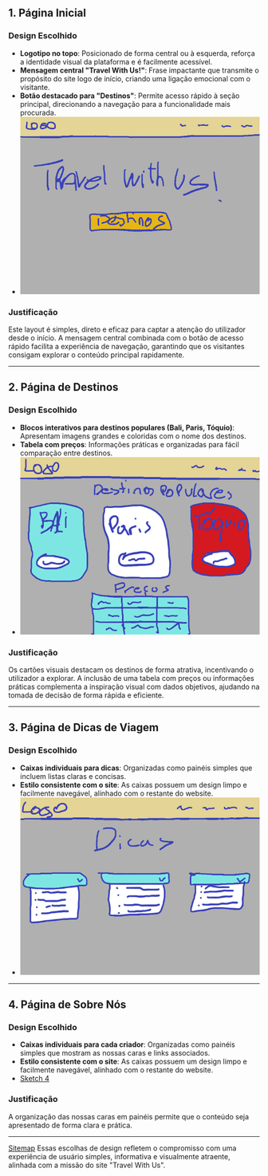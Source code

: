 ## 1. Página Inicial
### **Design Escolhido**
- **Logotipo no topo**: Posicionado de forma central ou à esquerda, reforça a identidade visual da plataforma e é facilmente acessível.
- **Mensagem central "Travel With Us!"**: Frase impactante que transmite o propósito do site logo de início, criando uma ligação emocional com o visitante.
- **Botão destacado para "Destinos"**: Permite acesso rápido à seção principal, direcionando a navegação para a funcionalidade mais procurada.
- ![Sketch 1](sketch1.png) 

### **Justificação**
Este layout é simples, direto e eficaz para captar a atenção do utilizador desde o início. A mensagem central combinada com o botão de acesso rápido facilita a experiência de navegação, garantindo que os visitantes consigam explorar o conteúdo principal rapidamente.

---

## 2. Página de Destinos
### **Design Escolhido**
- **Blocos interativos para destinos populares (Bali, Paris, Tóquio)**: Apresentam imagens grandes e coloridas com o nome dos destinos. 
- **Tabela com preços**: Informações práticas e organizadas para fácil comparação entre destinos.
-  ![Sketch 2](sketch2.png) 

### **Justificação**
Os cartões visuais destacam os destinos de forma atrativa, incentivando o utilizador a explorar. A inclusão de uma tabela com preços ou informações práticas complementa a inspiração visual com dados objetivos, ajudando na tomada de decisão de forma rápida e eficiente.

---

## 3. Página de Dicas de Viagem
### **Design Escolhido**
- **Caixas individuais para dicas**: Organizadas como painéis simples que incluem listas claras e concisas.
- **Estilo consistente com o site**: As caixas possuem um design limpo e facilmente navegável, alinhado com o restante do website.
- ![Sketch 3](sketch3.png) 

---

## 4. Página de Sobre Nós
### **Design Escolhido**
- **Caixas individuais para cada criador**: Organizadas como painéis simples que mostram as nossas caras e links associados.
- **Estilo consistente com o site**: As caixas possuem um design limpo e facilmente navegável, alinhado com o restante do website.
- [Sketch 4](sketch4.png) 

### **Justificação**
A organização das nossas caras em painéis permite que o conteúdo seja apresentado de forma clara e prática.

---
[Sitemap](sitemap.png)
Essas escolhas de design refletem o compromisso com uma experiência de usuário simples, informativa e visualmente atraente, alinhada com a missão do site "Travel With Us".
